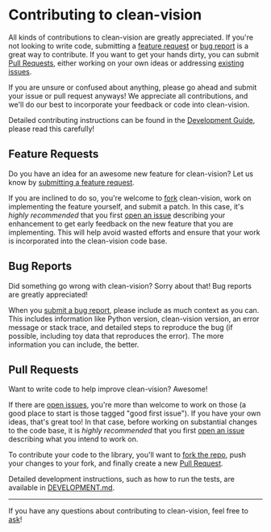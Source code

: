 # Contributing to clean-vision

All kinds of contributions to clean-vision are greatly appreciated. If you're not looking to write code, submitting a [feature request](#feature-requests) or
[bug report](#bug-reports) is a great way to contribute. If you want to get
your hands dirty, you can submit [Pull Requests](#pull-requests), either working on your
own ideas or addressing [existing issues][issues].

If you are unsure or confused about anything, please go ahead and submit your
issue or pull request anyways! We appreciate all contributions, and we'll do
our best to incorporate your feedback or code into clean-vision.

Detailed contributing instructions can be found in the [Development Guide](DEVELOPMENT.md), please read this carefully!


## Feature Requests

Do you have an idea for an awesome new feature for clean-vision? Let us know by
[submitting a feature request][issue].

If you are inclined to do so, you're welcome to [fork][fork] clean-vision, work on
implementing the feature yourself, and submit a patch. In this case, it's
*highly recommended* that you first [open an issue][issue] describing your
enhancement to get early feedback on the new feature that you are implementing.
This will help avoid wasted efforts and ensure that your work is incorporated
into the clean-vision code base.

## Bug Reports

Did something go wrong with clean-vision? Sorry about that! Bug reports are greatly
appreciated!

When you [submit a bug report][issue], please include as much context as you
can. This includes information like Python version, clean-vision version, an error
message or stack trace, and detailed steps to reproduce the bug (if possible, including toy data that reproduces the error). The more information you can include, the better.

## Pull Requests

Want to write code to help improve clean-vision? Awesome!

If there are [open issues][issues], you're more than welcome to work on those (a good place to start is those tagged "good first issue"). If you have your own ideas, that's great too! In that case, before working on substantial changes to the code base, it is *highly recommended* that you first
[open an issue][issue] describing what you intend to work on.

To contribute your code to the library, you'll want to [fork the repo](https://docs.github.com/en/get-started/quickstart/fork-a-repo), push your changes to your fork, and finally create a new [Pull Request][pr].

Detailed development instructions, such as how to run the tests, are available
in [DEVELOPMENT.md](DEVELOPMENT.md).

---

If you have any questions about contributing to clean-vision, feel free to
[ask][discussions]!

[issue]: https://github.com/cleanlab/clean-vision/issues/new
[issues]: https://github.com/cleanlab/clean-vision/issues
[fork]: https://github.com/cleanlab/clean-vision/fork
[pr]: https://github.com/cleanlab/clean-vision/pulls
[discussions]: https://github.com/cleanlab/clean-vision/discussions
